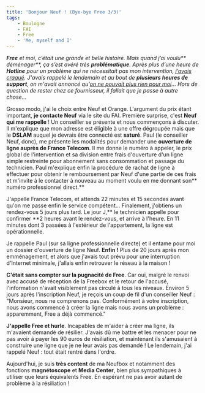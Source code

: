 ```yaml
---
title: 'Bonjour Neuf ! (Bye-bye Free 3/3)'
tags:
    - Boulogne
    - FAI
    - Free
    - 'Me, myself and I'
---
```


_**Free** et moi, c’était une grande et belle histoire. Mais quand j’ai voulu**
déménager**, ça s’est avéré très **problématique**. Après plus d’une heure de
**Hotline** pour un problème qui ne nécessitait pas mon intervention,
[j’avais craqué](/2008/10/le-demenagement-de-la-freebox-bye-bye-free-13/).
J'avais rappelé le lendemain et au bout de **plusieurs heures de support**, on
m'avait annoncé
qu'[on ne pouvait plus rien pour moi](/2008/11/monsieur-vous-devez-resilier-bye-bye-free-23/)…
Hors de question de rester chez ce fournisseur, il fallait que je passe à autre
chose…_

Grosso modo, j'ai le choix entre Neuf et Orange. L'argument du prix étant
important, **je contacte Neuf** via le site du FAI. Première surprise, c'est
**Neuf qui me rappelle** ! Un conseiller se présente et nous commençons à
discuter. Il m'explique que mon adresse est éligible à une offre dégroupée mais
que le **DSLAM** auquel je devrais être connecté est **saturé**. Paul (le
conseiller Neuf, donc), me présente les modalités pour demander une **ouverture
de ligne auprès de France Telecom**. Il me donne le numéro à appeler, le prix
global de l'intervention et sa division entre frais d'ouverture d'un ligne
simple restreinte pour abonnement sans consommation et passage du technicien.
Paul m'explique enfin la procédure de rachat de ligne à effectuer pour obtenir
le remboursement par Neuf d'une partie de ces frais et m'invite à le contacter à
nouveau au moment voulu en me donnant son** numéro professionnel direct.**

J'appelle France Telecom, et attends 22 minutes et 15 secondes avant qu'on me
passe enfin le service compétent… Finalement, j'obtiens un rendez-vous 5 jours
plus tard. Le jour J,** le technicien appelle pour confirmer **2 heures avant le
rendez-vous, et arrive à l'heure. En 11 minutes dont 3 passées à l'extérieur de
l'appartement, la ligne est opérationnelle.

Je rappelle Paul (sur sa ligne professionnelle directe) et il entame pour moi un
dossier d'ouverture de ligne Neuf. **Enfin !** Plus de 20 jours après mon
emménagement, et alors que j'avais tout prévu pour une interruption d'Internet
minimale, j'allais enfin retrouver le réseau à la maison !

**C'était sans compter sur la pugnacité de Free**. Car oui, malgré le renvoi
avec accusé de réception de la Freebox et le retour de l'accusé, l'information
n'avait visiblement pas circulé à tous les niveaux. Environ 5 jours après
l'inscription Neuf, je reçois un coup de fil d'un conseiller Neuf : "Monsieur,
nous ne comprenons pas. Conformément à votre inscription, nous avons commencé à
créer la ligne mais nous avons un problème : apparemment, Free a déjà commencé."

**J'appelle Free et hurle**. Incapables de m'aider à créer ma ligne, ils
m'avaient demandé de résilier. J'avais dû me battre et les menacer pour ne pas
avoir à payer les 90 euros de résiliation, et maintenant ils s'amusaient à
construire une ligne que je ne leur avais pas demandé ! Le lendemain, j'ai
rappelé Neuf : tout était rentré dans l'ordre.

Aujourd'hui, je suis **très content** de ma Neufbox et notamment des fonctions
**magnétoscope** et **Media Center**, bien plus sympathiques à utiliser que
leurs équivalents Free. En espérant ne pas avoir autant de problème à la
résiliation !
